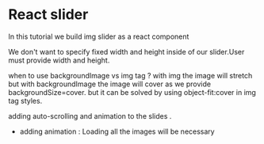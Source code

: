 # React slider 
In this tutorial we build img slider as a react component

We don't want to specify fixed width and height inside of our slider.User must provide width and height.  

when to use backgroundImage vs img tag ?
with img the image will stretch but with backgroundImage the image will cover as we provide backgroundSize=cover. 
but it can be solved by using object-fit:cover in img tag styles.

adding auto-scrolling and animation to the slides .
- adding animation : Loading all the images will be necessary 
